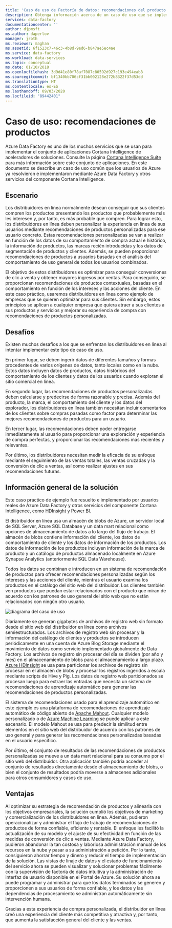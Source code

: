 ```yaml
---
title: 'Caso de uso de Factoría de datos: recomendaciones del producto'
description: Obtenga información acerca de un caso de uso que se implementan mediante Azure Data Factory junto con otros servicios.
services: data-factory
documentationcenter: ''
author: djpmsft
ms.author: daperlov
manager: jroth
ms.reviewer: maghan
ms.assetid: 6f1523c7-46c3-4b8d-9ed6-b847ae5ec4ae
ms.service: data-factory
ms.workload: data-services
ms.topic: conceptual
ms.date: 01/10/2018
ms.openlocfilehash: 3d9d41e80f78af7087c80592d927c193e494eab8
ms.sourcegitcommit: bf1340bb706cf31bb002128e272b8322f37d53dd
ms.translationtype: HT
ms.contentlocale: es-ES
ms.lasthandoff: 09/03/2020
ms.locfileid: "89442401"
---
```

# <a name="use-case---product-recommendations"></a>Caso de uso: recomendaciones de productos
Azure Data Factory es uno de los muchos servicios que se usan para implementar el conjunto de aplicaciones Cortana Intelligence de aceleradores de soluciones.  Consulte la página [Cortana Intelligence Suite](https://www.microsoft.com/cortanaanalytics) para más información sobre este conjunto de aplicaciones. En este documento se describe un caso de uso común que los usuarios de Azure ya resolvieron e implementaron mediante Azure Data Factory y otros servicios del componente Cortana Intelligence.

## <a name="scenario"></a>Escenario
Los distribuidores en línea normalmente desean conseguir que sus clientes compren los productos presentando los productos que probablemente más les interesen y, por tanto, es más probable que compren. Para lograr esto, los distribuidores en línea deben personalizar la experiencia en línea de sus usuarios mediante recomendaciones de productos personalizadas para ese usuario concreto. Estas recomendaciones personalizadas se van a realizar en función de los datos de su comportamiento de compra actual e histórico, la información de productos, las marcas recién introducidas y los datos de segmentación de productos y clientes.  Además, se pueden proporcionar recomendaciones de productos a usuarios basadas en el análisis del comportamiento de uso general de todos los usuarios combinados.

El objetivo de estos distribuidores es optimizar para conseguir conversiones de clic a venta y obtener mayores ingresos por ventas.  Para conseguirlo, se proporcionan recomendaciones de productos contextuales, basadas en el comportamiento en función de los intereses y las acciones del cliente. En este caso práctico, usaremos distribuidores en línea como ejemplo de empresas que se quieren optimizar para sus clientes. Sin embargo, estos principios se aplican a cualquier empresa que quiera atraer a sus clientes a sus productos y servicios y mejorar su experiencia de compra con recomendaciones de productos personalizadas.

## <a name="challenges"></a>Desafíos
Existen muchos desafíos a los que se enfrentan los distribuidores en línea al intentar implementar este tipo de caso de uso. 

En primer lugar, se deben ingerir datos de diferentes tamaños y formas procedentes de varios orígenes de datos, tanto locales como en la nube. Estos datos incluyen datos de productos, datos históricos del comportamiento de los clientes y datos de los usuarios cuando exploran el sitio comercial en línea. 

En segundo lugar, las recomendaciones de productos personalizadas deben calcularse y predecirse de forma razonable y precisa. Además del producto, la marca, el comportamiento del cliente y los datos del explorador, los distribuidores en línea también necesitan incluir comentarios de los clientes sobre compras pasadas como factor para determinar las mejores recomendaciones de productos para un usuario. 

En tercer lugar, las recomendaciones deben poder entregarse inmediatamente al usuario para proporcionar una exploración y experiencia de compra perfectas, y proporcionar las recomendaciones más recientes y relevantes. 

Por último, los distribuidores necesitan medir la eficacia de su enfoque mediante el seguimiento de las ventas totales, las ventas cruzadas y la conversión de clic a ventas, así como realizar ajustes en sus recomendaciones futuras.

## <a name="solution-overview"></a>Información general de la solución
Este caso práctico de ejemplo fue resuelto e implementado por usuarios reales de Azure Data Factory y otros servicios del componente Cortana Intelligence, como [HDInsight](https://azure.microsoft.com/services/hdinsight/) y [Power BI](https://powerbi.microsoft.com/).

El distribuidor en línea usa un almacén de blobs de Azure, un servidor local de SQL Server, Azure SQL Database y un data mart relacional como opciones de almacenamiento de datos a lo largo del flujo de trabajo.  El almacén de blobs contiene información del cliente, los datos de comportamiento de cliente y los datos de información de los productos. Los datos de información de los productos incluyen información de la marca de producto y un catálogo de productos almacenado localmente en Azure Synapse Analytics (anteriormente SQL Data Warehouse). 

Todos los datos se combinan e introducen en un sistema de recomendación de productos para ofrecer recomendaciones personalizadas según los intereses y las acciones del cliente, mientras el usuario examina los productos en el catálogo del sitio web del distribuidor. Los clientes también ven productos que puedan estar relacionados con el producto que miran de acuerdo con los patrones de uso general del sitio web que no están relacionados con ningún otro usuario.

![diagrama del caso de uso](./media/data-factory-product-reco-usecase/diagram-1.png)

Diariamente se generan gigabytes de archivos de registro web sin formato desde el sitio web del distribuidor en línea como archivos semiestructurados. Los archivos de registro web sin procesar y la información del catálogo de clientes y productos se introducen periódicamente en una cuenta de Azure Blog Storage mediante el movimiento de datos como servicio implementado globalmente de Data Factory. Los archivos de registro sin procesar del día se dividen (por año y mes) en el almacenamiento de blobs para el almacenamiento a largo plazo.  [Azure HDInsight](https://azure.microsoft.com/services/hdinsight/) se usa para particionar los archivos de registro sin procesar en el almacén de blobs y procesar los registros ingeridos a escala mediante scripts de Hive y Pig. Los datos de registro web particionados se procesan luego para extraer las entradas que necesita un sistema de recomendaciones de aprendizaje automático para generar las recomendaciones de productos personalizadas.

El sistema de recomendaciones usado para el aprendizaje automático en este ejemplo es una plataforma de recomendaciones de aprendizaje automático de código abierto de [Apache Mahout](https://mahout.apache.org/).  Cualquier modelo personalizado o de [Azure Machine Learning](https://azure.microsoft.com/services/machine-learning/) se puede aplicar a este escenario.  El modelo Mahout se usa para predecir la similitud entre elementos en el sitio web del distribuidor de acuerdo con los patrones de uso general y para generar las recomendaciones personalizadas basadas en el usuario específico.

Por último, el conjunto de resultados de las recomendaciones de productos personalizadas se mueve a un data mart relacional para su consumo por el sitio web del distribuidor.  Otra aplicación también podría acceder al conjunto de resultados directamente desde el almacenamiento de blobs, o bien el conjunto de resultados podría moverse a almacenes adicionales para otros consumidores y casos de uso.

## <a name="benefits"></a>Ventajas
Al optimizar su estrategia de recomendación de productos y alinearla con los objetivos empresariales, la solución cumplió los objetivos de marketing y comercialización de los distribuidores en línea. Además, pudieron operacionalizar y administrar el flujo de trabajo de recomendaciones de productos de forma confiable, eficiente y rentable. El enfoque les facilitó la actualización de su modelo y el ajuste de su efectividad en función de las medidas de conversión de clic a ventas. Mediante Azure Data Factory, pudieron abandonar la tan costosa y laboriosa administración manual de los recursos en la nube y pasar a su administración a petición. Por lo tanto, consiguieron ahorrar tiempo y dinero y reducir el tiempo de implementación de la solución. Las vistas de linaje de datos y el estado de funcionamiento del servicio ahora se pueden visualizar y solucionar problemas fácilmente con la supervisión de factoría de datos intuitiva y la administración de interfaz de usuario disponible en el Portal de Azure. Su solución ahora se puede programar y administrar para que los datos terminados se generen y proporcionen a sus usuarios de forma confiable, y los datos y las dependencias de procesamiento se administran automáticamente sin intervención humana.

Gracias a esta experiencia de compra personalizada, el distribuidor en línea creó una experiencia del cliente más competitiva y atractiva y, por tanto, que aumenta la satisfacción general del cliente y las ventas.

